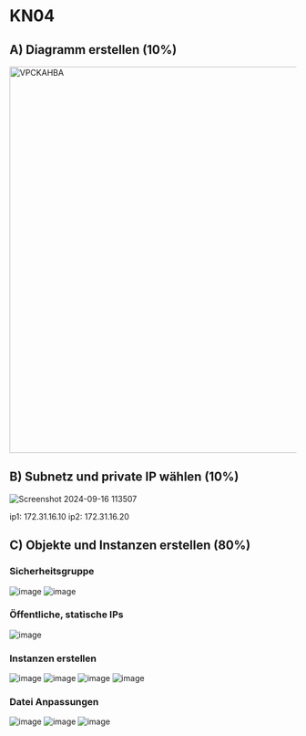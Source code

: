 # KN04

## A) Diagramm erstellen (10%)

<img width="677" alt="VPCKAHBA" src="https://github.com/user-attachments/assets/4b5653a1-3f9c-42bb-ae74-f94228a48724">

## B) Subnetz und private IP wählen (10%)

![Screenshot 2024-09-16 113507](https://github.com/user-attachments/assets/1b00b117-1ba4-4dfa-8adf-8ff1f754aa49)

ip1: 172.31.16.10
ip2: 172.31.16.20

## C) Objekte und Instanzen erstellen (80%)

### Sicherheitsgruppe

![image](https://github.com/user-attachments/assets/7caed1fa-9d78-4792-bf05-84a45c6cbe0e)
![image](https://github.com/user-attachments/assets/32dd1fcb-37e1-439b-9604-f84b85a3d0b2)

### Öffentliche, statische IPs

![image](https://github.com/user-attachments/assets/1c9495b7-43e9-4d49-91b5-468f0bb28baf)

### Instanzen erstellen

![image](https://github.com/user-attachments/assets/df99b576-0897-4cd7-9246-ee42ddf97a08)
![image](https://github.com/user-attachments/assets/0bcbecb6-d7fc-4297-896b-4fb59661634c)
![image](https://github.com/user-attachments/assets/73275412-b084-46ee-94f3-6feff4ddea03)
![image](https://github.com/user-attachments/assets/daa3bc5e-9115-4f59-a9f8-624db49c9479)

### Datei Anpassungen

![image](https://github.com/user-attachments/assets/e684ac5d-0538-42ce-bac9-59af08d58382)
![image](https://github.com/user-attachments/assets/57af74a4-305c-41c3-bed6-5cbcd729fc98)
![image](https://github.com/user-attachments/assets/5b07d484-c62f-403b-b590-98b22e7b0385)
